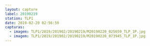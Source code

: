 ```yaml
---
layout: capture
label: 20190219
station: TLP1
date: 2019-02-20 02:56:59
capturas:
  - imagem: TLP1/2019/201902/20190219/M20190220_025659_TLP_1P.jpg
  - imagem: TLP1/2019/201902/20190219/M20190220_073945_TLP_1P.jpg
---
```

